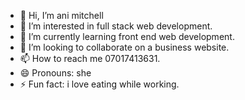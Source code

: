 - 👋 Hi, I’m ani mitchell
- 👀 I’m interested in full stack web development.
- 🌱 I’m currently learning front end web development.
- 💞️ I’m looking to collaborate on a business website.
- 📫 How to reach me 07017413631.
- 😄 Pronouns: she
- ⚡ Fun fact: i love eating while working.
  

<!---
mitchellani005/mitchellani005 is a ✨ special ✨ repository because its `README.md` (this file) appears on your GitHub profile.
You can click the Preview link to take a look at your changes.
--->
